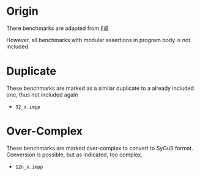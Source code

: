 # Origin

There benchmarks are adapted from [FiB](https://github.com/spencerxiao/ase2017-results-and-tools/tree/master/FiB_Tool/benchmarks) 

However, all benchmarks with modular assertions in program body is not included.

# Duplicate

These benchmarks are marked as a similar duplicate to a already included one,
thus not included again

- `32_x.impp`

# Over-Complex
These benchmarks are marked over-complex to convert to SyGuS format. Conversion 
is possible, but as indicated, too complex.

- `12n_x.impp`

